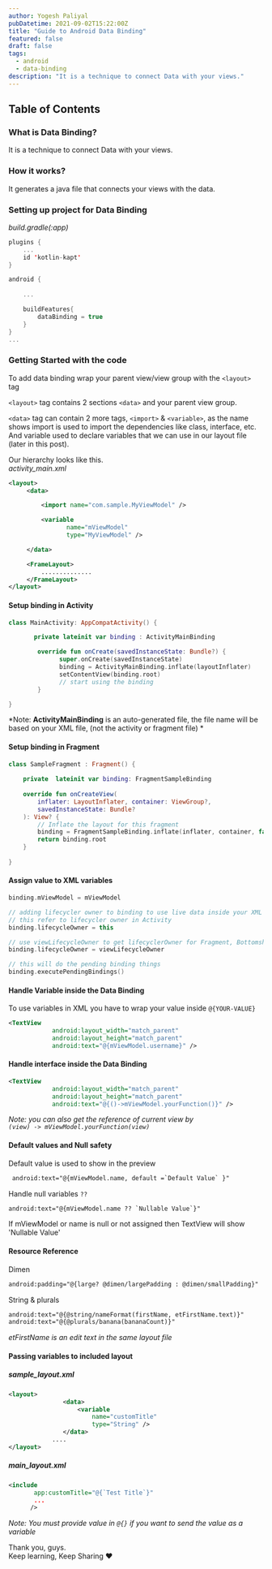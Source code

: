 ```yaml
---
author: Yogesh Paliyal
pubDatetime: 2021-09-02T15:22:00Z
title: "Guide to Android Data Binding"
featured: false
draft: false
tags:
  - android
  - data-binding
description: "It is a technique to connect Data with your views."
---
```


## Table of Contents

### What is Data Binding?  
It is a technique to connect Data with your views.  

### How it works?  
It generates a java file that connects your views with the data.  

### Setting up project for Data Binding  
*build.gradle(:app)*  
```kotlin
plugins {
    ...
    id 'kotlin-kapt'
}

android {
   
    ...

    buildFeatures{
        dataBinding = true
    }
}
...

```

### Getting Started with the code 
To add data binding wrap your parent view/view group with the `<layout>` tag

`<layout>` tag contains 2 sections `<data>` and your parent view group.  

`<data>` tag can contain 2 more tags, `<import>` & `<variable>`, as the name shows import is used to import the dependencies like class, interface, etc. And variable used to declare variables that we can use in our layout file (later in this post).  

Our hierarchy looks like this.  
*activity_main.xml*
```xml
<layout>
     <data>

         <import name="com.sample.MyViewModel" />

         <variable 
                name="mViewModel"
                type="MyViewModel" />

     </data>

     <FrameLayout>
         ..............
     </FrameLayout>
</layout>
```  

#### Setup binding in Activity  
```kotlin
class MainActivity: AppCompatActivity() {

       private lateinit var binding : ActivityMainBinding

        override fun onCreate(savedInstanceState: Bundle?) {
              super.onCreate(savedInstanceState)
              binding = ActivityMainBinding.inflate(layoutInflater)
              setContentView(binding.root)
              // start using the binding
        }

}
```
*Note: **ActivityMainBinding** is an auto-generated file, the file name will be based on your XML file, (not the activity or fragment file) *  

#### Setup binding in Fragment  
```kotlin
class SampleFragment : Fragment() {
  
    private  lateinit var binding: FragmentSampleBinding
    
    override fun onCreateView(
        inflater: LayoutInflater, container: ViewGroup?,
        savedInstanceState: Bundle?
    ): View? {
        // Inflate the layout for this fragment
        binding = FragmentSampleBinding.inflate(inflater, container, false)
        return binding.root
    }
    
}
```  


#### Assign value to XML variables  
```kotlin
binding.mViewModel = mViewModel

// adding lifecycler owner to binding to use live data inside your XML
// this refer to lifecycler owner in Activity
binding.lifecycleOwner = this

// use viewLifecycleOwner to get lifecyclerOwner for Fragment, Bottomsheet, Dialog, etc.
binding.lifecycleOwner = viewLifecycleOwner 

// this will do the pending binding things
binding.executePendingBindings()
```  

#### Handle Variable inside the Data Binding
To use variables  in XML you have to wrap your value inside `@{YOUR-VALUE}`
```xml
<TextView
            android:layout_width="match_parent"
            android:layout_height="match_parent"
            android:text="@{mViewModel.username}" />
```


#### Handle interface inside the Data Binding
```xml
<TextView
            android:layout_width="match_parent"
            android:layout_height="match_parent"
            android:text="@{()->mViewModel.yourFunction()}" />
```
*Note: you can also get the reference of current view by  
`(view) -> mViewModel.yourFunction(view)`*  

#### Default values and Null safety 
Default value is used to show in the preview  
```xml
 android:text="@{mViewModel.name, default =`Default Value` }"
```

Handle null variables `??`  
```xml
android:text="@{mViewModel.name ?? `Nullable Value`}"
```
If mViewModel or name is null or not assigned then TextView will show 'Nullable Value'  

#### Resource Reference 
Dimen
```xml
android:padding="@{large? @dimen/largePadding : @dimen/smallPadding}"
```  

String & plurals  
```xml  
android:text="@{@string/nameFormat(firstName, etFirstName.text)}"
android:text="@{@plurals/banana(bananaCount)}"
```  
*etFirstName is an edit text in the same layout file*


#### Passing variables to included layout  

##### sample_layout.xml
```xml
<layout>
               <data>
                   <variable 
                       name="customTitle"
                       type="String" />
               </data>
            ....
</layout>
```

##### main_layout.xml   
```xml
<include
       app:customTitle="@{`Test Title`}"
       ...
      />
```
*Note: You must provide value in `@{}` if you want to send the value as a variable*


Thank you, guys.  
Keep learning, Keep Sharing ❤️

